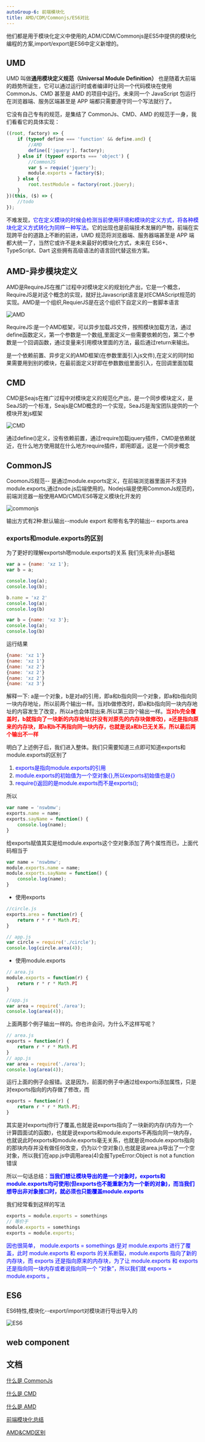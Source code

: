 ```yaml
---
autoGroup-6: 前端模块化
title: AMD/CDM/Commonjs/ES6对比
---
```


他们都是用于模块化定义中使用的,ADM/CDM/Commonjs是ES5中提供的模块化编程的方案,import/export是ES6中定义新增的。

## UMD 
UMD 叫做**通用模块定义规范（Universal Module Definition）** 也是随着大前端的趋势所诞生，它可以通过运行时或者编译时让同一个代码模块在使用 CommonJs、CMD 甚至是 AMD 的项目中运行。未来同一个 JavaScript 包运行在浏览器端、服务区端甚至是 APP 端都只需要遵守同一个写法就行了。

它没有自己专有的规范，是集结了 CommonJs、CMD、AMD 的规范于一身，我们看看它的具体实现：

```javascript
((root, factory) => {
    if (typeof define === 'function' && define.amd) {
        //AMD
        define(['jquery'], factory);
    } else if (typeof exports === 'object') {
        //CommonJS
        var $ = requie('jquery');
        module.exports = factory($);
    } else {
        root.testModule = factory(root.jQuery);
    }
})(this, ($) => {
    //todo
});
```

不难发现，<span style="color: blue">它在定义模块的时候会检测当前使用环境和模块的定义方式，将各种模块化定义方式转化为同样一种写法</span>。它的出现也是前端技术发展的产物，前端在实现跨平台的道路上不断的前进，UMD 规范将浏览器端、服务器端甚至是 APP 端都大统一了，当然它或许不是未来最好的模块化方式，未来在 ES6+、TypeScript、Dart 这些拥有高级语法的语言回代替这些方案。



## AMD-异步模块定义
AMD是RequireJS在推广过程中对模块定义的规划化产出，它是一个概念，RequireJS是对这个概念的实现，就好比Javascript语言是对ECMAScript规范的实现。AMD是一个组织,RequierJS是在这个组织下自定义的一套脚本语言

![AMD](./images/20180718200247892.png)

RequireJS:是一个AMD框架，可以异步加载JS文件，按照模块加载方法，通过define函数定义，第一个参数是一个数组,里面定义一些需要依赖的包，第二个参数是一个回调函数，通过变量来引用模块里面的方法，最后通过return来输出。

是一个依赖前置、异步定义的AMD框架(在参数里面引入js文件),在定义的同时如果需要用到别的模块，在最前面定义好即在参数数组里面引入，在回调里面加载

## CMD
CMD是Seajs在推广过程中对模块定义的规范化产出，是一个同步模块定义，是SeaJS的一个标准，Seajs是CMD概念的一个实现，SeaJS是淘宝团队提供的一个模块开发js框架

![CMD](./images/20180718203155130.png)

通过define()定义，没有依赖前置，通过require加载jquery插件，CMD是依赖就近，在什么地方使用就在什么地方require插件，即用即返，这是一个同步概念

## CommonJS

CoomonJS规范-- 是通过module.exports定义，在前端浏览器里面并不支持module.exports,通过node.js后端使用的。Nodejs端是使用CommonJs规范的，前端浏览器一般使用AMD/CMD/ES6等定义模块化开发的

![commonjs](./images/20180718203952178.png)

输出方式有2种:默认输出--module export 和带有名字的输出-- exports.area

### exports和module.exports的区别
为了更好的理解exportsh嗯module.exports的关系 我们先来补点js基础
```javascript
var a = {name: 'xz 1'};
var b = a;

console.log(a);
console.log(b);

b.name = 'xz 2'
console.log(a);
console.log(b)

var b = {name: 'xz 3'};
console.log(a);
console.log(b)
```
运行结果
```javascript
{name: 'xz 1'}
{name: 'xz 1'}
{name: 'xz 2'}
{name: 'xz 2'}
{name: 'xz 2'}
{name: 'xz 3'}
```

解释一下: a是一个对象，b是对a的引用，即a和b指向同一个对象，即a和b指向同一块内存地址，所以前两个输出一样。当对b做修改时，即a和b指向同一块内存地址的内容发生了改变，所以a也会体现出来.所以第三四个输出一样。<span style="color: red">**当对b完全覆盖时，b就指向了一块新的内存地址(并没有对原先的内存块做修改)，a还是指向原来的内存块，即a和b不再指向同一块内存，也就是说a和b已无关系，所以最后两个输出不一样**</span>

明白了上述例子后，我们进入整体。我们只需要知道三点即可知道exports和module.exports的区别了

1. <span style="color: blue">exports是指向module.exports的引用</span>
2. <span style="color: blue">module.exports的初始值为一个空对象{},所以exports初始值也是{}</span>
3. <span style="color: blue">require()返回的是module.exports而不是exports();</span>

所以
```javascript
var name = 'nswbmw';
exports.name = name;
exports.sayName = function() {
    console.log(name);
}
```
给exports赋值其实是给module.exports这个空对象添加了两个属性而已，上面代码相当于
```javascript
var name = 'nswbmw';
module.exports.name = name;
module.exports.sayName = function() {
    console.log(name);
}
```
- 使用exports

```javascript
//circle.js
exports.area = function(r) {
    return r * r * Math.PI;
}

// app.js
var circle = require('./circle');
console.log(circle.area(4));
```
- 使用module.exports

```javascript
// area.js
module.exports = function(r) {
    return r * r * Math.PI
}

//app.js
var area = require('./area');
console.log(area(4));
```

上面两那个例子输出一样的。你也许会问，为什么不这样写呢？

```javascript
// area.js
exports = function(r) {
    return r * r * Math.PI
}
// app.js
var area = require('./area');
console.log(area(4));
```
运行上面的例子会报错。这是因为，前面的例子中通过给exports添加属性，只是对exports指向的内存做了修改，而
```javascript
exports = function(r) {
    return r * r * Math.PI;
}
```
其实是对exportsj你行了覆盖,也就是说exports指向了一块新的内存(内存为一个计算圆面试的函数)，也就是说exports和module.exports不再指向同一块内存，也就说此时exports和module.exports毫无关系，也就是说module.exports指向的那块内存并没有做任何改变，仍为以个空对象{},也就是说area.js导出了一个空对象，所以我们在app.js中调用area(4)会报TypeError:Object is not a function错误

所以一句话总结：**<span style="color: blue">当我们想让模块导出的是一个对象时，exports和module.exports均可使用(但exports也不能重新为为一个新的对象)，而当我们想导出非对象接口时，就必须也只能覆盖module.exports</span>**

我们经常看到这样的写法
```javascript
exports = module.exports = somethings
// 等价于
module.exports = somethings
exports = module.exports;
```

<span style="color: blue">因也很简单， module.exports = somethings 是对 module.exports 进行了覆盖，此时 module.exports 和 exports 的关系断裂，module.exports 指向了新的内存块，而 exports 还是指向原来的内存块，为了让 module.exports 和 exports 还是指向同一块内存或者说指向同一个 “对象”，所以我们就 exports = module.exports 。</span>

## ES6
ES6特性,模块化--export/import对模块进行导出导入的

![ES6](./images/20180718204535949.png)

## web component




## 文档
[什么是 CommonJs](https://www.jianshu.com/p/7bdba4dfa7e5)

[什么是 CMD](https://www.jianshu.com/p/aaa82b4346d0)

[什么是 AMD](https://www.jianshu.com/p/263ca3d04ea0)

[前端模块化总结](https://zhuanlan.zhihu.com/p/75980415)

[AMD&CMD区别](https://www.zhihu.com/question/203515072)